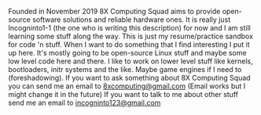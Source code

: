 Founded in November 2019 8X Computing Squad aims to provide open-source software solutions and reliable hardware ones.
It is really just Incogninto1-1 (the one who is writing this description) for now and I am still learning some stuff along the way.
This is just my resume/practice sandbox for code 'n stuff.
When I want to do something that I find interesting I put it up here. It's mostly going to be open-source Linux stuff and maybe some low level code here and there.
I like to work on lower level stuff like kernels, bootloaders, initr systems and the like. Maybe game engines if I need to (foreshadowing).
If you want to ask something about 8X Computing Squad you can send me an email to 8xcomputing@gmail.com (Email works but I might change it in the future)
If you want to talk to me about other stuff send me an email to incogninto123@gmail.com
